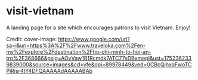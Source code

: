 # visit-vietnam
A landing page for a site which encourages patrons to visit Vietnam. Enjoy!

Credit:
cover-image: https://www.google.com/url?sa=i&url=https%3A%2F%2Fwww.traveloka.com%2Fen-my%2Fexplore%2Fdestination%2Fho-chi-minh-to-hoi-an-trp%2F368666&psig=AOvVaw1R1Rcmdk7ATC77sDBxmepI&ust=1752362339839000&source=images&cd=vfe&opi=89978449&ved=0CBcQjhxqFwoTCPiRisr4tY4DFQAAAAAdAAAAABAb

